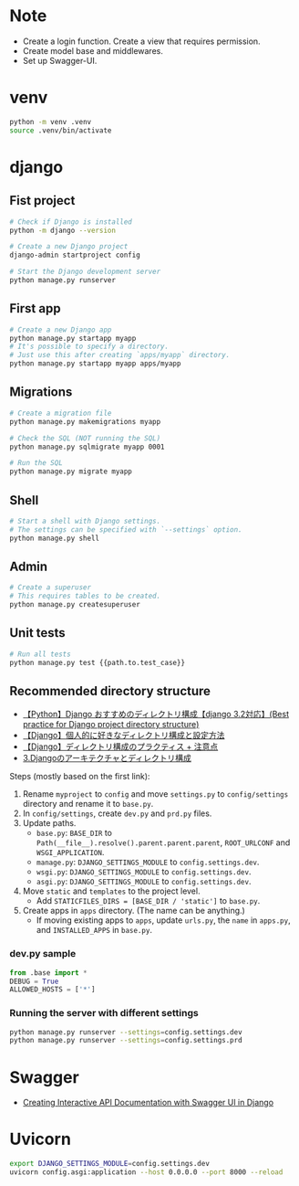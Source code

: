 # Note

- Create a login function. Create a view that requires permission.
- Create model base and middlewares.
- Set up Swagger-UI.

# venv

```bash
python -m venv .venv
source .venv/bin/activate
```

# django

## Fist project

```bash
# Check if Django is installed
python -m django --version

# Create a new Django project
django-admin startproject config

# Start the Django development server
python manage.py runserver
```

## First app

```bash
# Create a new Django app
python manage.py startapp myapp
# It's possible to specify a directory.
# Just use this after creating `apps/myapp` directory.
python manage.py startapp myapp apps/myapp
```

## Migrations

```bash
# Create a migration file
python manage.py makemigrations myapp

# Check the SQL (NOT running the SQL)
python manage.py sqlmigrate myapp 0001

# Run the SQL
python manage.py migrate myapp
```

## Shell 

```bash
# Start a shell with Django settings.
# The settings can be specified with `--settings` option.
python manage.py shell
```

## Admin

```bash
# Create a superuser
# This requires tables to be created.
python manage.py createsuperuser
```

## Unit tests

```bash
# Run all tests
python manage.py test {{path.to.test_case}}
```

## Recommended directory structure

- [【Python】Django おすすめのディレクトリ構成【django 3.2対応】(Best practice for Django project directory structure)](https://plus-info-tech.com/django-pj-directory-structure)   
- [【Django】個人的に好きなディレクトリ構成と設定方法](https://qiita.com/tsk1000/items/01ee3e800c57a2f008bc)  
- [【Django】ディレクトリ構成のプラクティス + 注意点](https://qiita.com/nilwurtz/items/defab259cde73669cc6d)  
- [3.Djangoのアーキテクチャとディレクトリ構成](https://denno-sekai.com/django-directory-structure/)  

Steps (mostly based on the first link):
1. Rename `myproject` to `config` and move `settings.py` to `config/settings` directory and rename it to `base.py`.
2. In `config/settings`, create `dev.py` and `prd.py` files.
3. Update paths.
   - `base.py`: `BASE_DIR` to `Path(__file__).resolve().parent.parent.parent`, `ROOT_URLCONF` and `WSGI_APPLICATION`.
   - `manage.py`: `DJANGO_SETTINGS_MODULE` to `config.settings.dev`.
   - `wsgi.py`: `DJANGO_SETTINGS_MODULE` to `config.settings.dev`.
   - `asgi.py`: `DJANGO_SETTINGS_MODULE` to `config.settings.dev`.
4. Move `static` and `templates` to the project level.
    - Add `STATICFILES_DIRS = [BASE_DIR / 'static']` to `base.py`.
5. Create apps in `apps` directory. (The name can be anything.)
    - If moving existing apps to `apps`, update `urls.py`, the `name` in `apps.py`, and `INSTALLED_APPS` in `base.py`.

### dev.py sample
```Python
from .base import *
DEBUG = True
ALLOWED_HOSTS = ['*']
```

### Running the server with different settings

```bash
python manage.py runserver --settings=config.settings.dev
python manage.py runserver --settings=config.settings.prd
```

# Swagger

- [Creating Interactive API Documentation with Swagger UI in Django](https://medium.com/@chodvadiyasaurabh/creating-interactive-api-documentation-with-swagger-ui-in-django-53fa9e9898dc)

# Uvicorn 

```bash
export DJANGO_SETTINGS_MODULE=config.settings.dev
uvicorn config.asgi:application --host 0.0.0.0 --port 8000 --reload
```